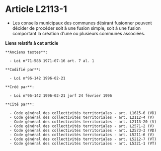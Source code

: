 # Article L2113-1

- Les conseils municipaux des communes désirant fusionner peuvent décider de procéder soit à une fusion simple, soit à une
fusion comportant la création d'une ou plusieurs communes associées.

**Liens relatifs à cet article**

	**Anciens textes**:

	  - Loi n°71-588 1971-07-16 art. 7 al. 1

	**Codifié par**:

	  - Loi n°96-142 1996-02-21

	**Créé par**:

	  - Loi n°96-142 1996-02-21 jorf 24 février 1996

	**Cité par**:

	  - Code général des collectivités territoriales - art. L1615-6 (VD)
	  - Code général des collectivités territoriales - art. L2112-4 (V)
	  - Code général des collectivités territoriales - art. L2113-20 (V)
	  - Code général des collectivités territoriales - art. L2571-2 (V)
	  - Code général des collectivités territoriales - art. L2573-3 (VD)
	  - Code général des collectivités territoriales - art. L5211-6 (V)
	  - Code général des collectivités territoriales - art. L5212-7 (VT)
	  - Code général des collectivités territoriales - art. L5321-1 (VT)
